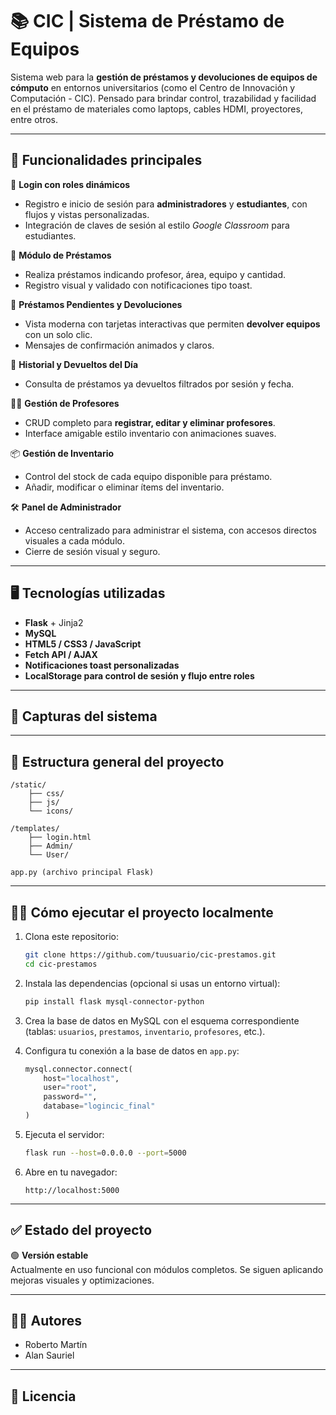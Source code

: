 # 📚 CIC | Sistema de Préstamo de Equipos

Sistema web para la **gestión de préstamos y devoluciones de equipos de cómputo** en entornos universitarios (como el Centro de Innovación y Computación - CIC). Pensado para brindar control, trazabilidad y facilidad en el préstamo de materiales como laptops, cables HDMI, proyectores, entre otros.

---

## 🚀 Funcionalidades principales

🔐 **Login con roles dinámicos**  
- Registro e inicio de sesión para **administradores** y **estudiantes**, con flujos y vistas personalizadas.  
- Integración de claves de sesión al estilo *Google Classroom* para estudiantes.

🧾 **Módulo de Préstamos**  
- Realiza préstamos indicando profesor, área, equipo y cantidad.  
- Registro visual y validado con notificaciones tipo toast.

📌 **Préstamos Pendientes y Devoluciones**  
- Vista moderna con tarjetas interactivas que permiten **devolver equipos** con un solo clic.  
- Mensajes de confirmación animados y claros.

📅 **Historial y Devueltos del Día**  
- Consulta de préstamos ya devueltos filtrados por sesión y fecha.

👨‍🏫 **Gestión de Profesores**  
- CRUD completo para **registrar, editar y eliminar profesores**.  
- Interface amigable estilo inventario con animaciones suaves.

📦 **Gestión de Inventario**  
- Control del stock de cada equipo disponible para préstamo.  
- Añadir, modificar o eliminar ítems del inventario.

🛠 **Panel de Administrador**  
- Acceso centralizado para administrar el sistema, con accesos directos visuales a cada módulo.  
- Cierre de sesión visual y seguro.

---

## 🖥️ Tecnologías utilizadas

- **Flask** + Jinja2  
- **MySQL**  
- **HTML5 / CSS3 / JavaScript**  
- **Fetch API / AJAX**  
- **Notificaciones toast personalizadas**  
- **LocalStorage para control de sesión y flujo entre roles**

---

## 📸 Capturas del sistema



---

## 🧭 Estructura general del proyecto

```
/static/
    ├── css/
    ├── js/
    └── icons/

/templates/
    ├── login.html
    ├── Admin/
    └── User/

app.py (archivo principal Flask)
```

---

## 🧑‍💻 Cómo ejecutar el proyecto localmente

1. Clona este repositorio:
   ```bash
   git clone https://github.com/tuusuario/cic-prestamos.git
   cd cic-prestamos
   ```

2. Instala las dependencias (opcional si usas un entorno virtual):
   ```bash
   pip install flask mysql-connector-python
   ```

3. Crea la base de datos en MySQL con el esquema correspondiente (tablas: `usuarios`, `prestamos`, `inventario`, `profesores`, etc.).

4. Configura tu conexión a la base de datos en `app.py`:
   ```python
   mysql.connector.connect(
       host="localhost",
       user="root",
       password="",
       database="logincic_final"
   )
   ```

5. Ejecuta el servidor:
   ```bash
   flask run --host=0.0.0.0 --port=5000
   ```

6. Abre en tu navegador:
   ```
   http://localhost:5000
   ```

---

## ✅ Estado del proyecto

🟢 **Versión estable**  
Actualmente en uso funcional con módulos completos. Se siguen aplicando mejoras visuales y optimizaciones.

---

## 👨‍💻 Autores

- Roberto Martín  
- Alan Sauriel

---

## 📄 Licencia


